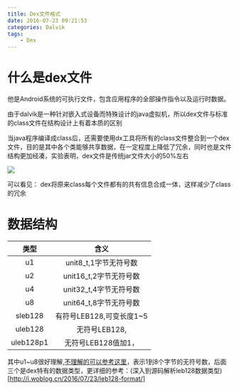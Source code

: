 ```yaml
---
title: Dex文件格式
date: 2016-07-23 09:21:53
categories: Dalvik
tags: 
    - Dex
---
```


# 什么是dex文件

他是Android系统的可执行文件，包含应用程序的全部操作指令以及运行时数据。

由于dalvik是一种针对嵌入式设备而特殊设计的java虚拟机，所以dex文件与标准的class文件在结构设计上有着本质的区别

当java程序编译成class后，还需要使用dx工具将所有的class文件整合到一个dex文件，目的是其中各个类能够共享数据，在一定程度上降低了冗余，同时也是文件结构更加经凑，实验表明，dex文件是传统jar文件大小的50%左右

![](http://i.stack.imgur.com/1kLrB.png)

可以看见：
dex将原来class每个文件都有的共有信息合成一体，这样减少了class的冗余

# 数据结构

|   类型  |   含义  |
|:------:|:-------:|
|   u1  |  unit8_t,1字节无符号数 |
|   u2  |  unit16_t,2字节无符号数    |
|   u4  |  unit32_t,4字节无符号数    |
|   u8  |  unit64_t,8字节无符号数    |
|sleb128|  有符号LEB128,可变长度1~5    |
|uleb128|  无符号LEB128,               |
|uleb128p1| 无符号LEB128值加1，          |

其中u1~u8很好理解,[不理解的可以参考这里](http://blog.csdn.net/zklth/article/details/7978362)，表示1到8个字节的无符号数，后面三个是dex特有的数据类型，更详细的参考：(深入到源码解析leb128数据类型)[http://i.woblog.cn/2016/07/23/leb128-format/]
























